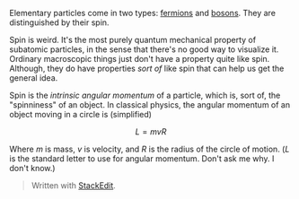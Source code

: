 Elementary particles come in two types: [fermions](https://en.wikipedia.org/wiki/Enrico_Fermi) and [bosons](https://en.wikipedia.org/wiki/Satyendra_Nath_Bose). They are distinguished by their spin.

Spin is weird. It's the most purely quantum mechanical property of subatomic particles, in the sense that there's no good way to visualize it. Ordinary macroscopic things just don't have a property quite like spin. Although, they do have properties *sort of* like spin that can help us get the general idea.

Spin is the *intrinsic angular momentum* of a particle, which is, sort of, the "spinniness" of an object. In classical physics, the angular momentum of an object moving in a circle is (simplified)

$$ L = mvR $$

Where $m$ is mass, $v$ is velocity, and $R$ is the radius of the circle of motion. ($L$ is the standard letter to use for angular momentum. Don't ask me why. I don't know.)


> Written with [StackEdit](https://stackedit.io/).
<!--stackedit_data:
eyJoaXN0b3J5IjpbMTYzODY2OTYzOCwtMTA3MDIyNjMwMSwtMj
A1OTg4ODkwMywtMTQxNjQzNDQ3OCwtMTYyNTI2MTgwMywtMjY5
NjIyNTI4XX0=
-->